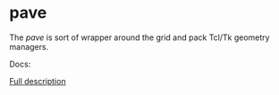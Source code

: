 # pave

The *pave* is sort of wrapper around the grid and pack Tcl/Tk geometry managers.

Docs:

[Full description](https://aplsimple.github.io/en/tcl/pave)
